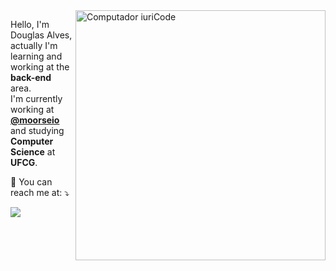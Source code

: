
<img src="https://raw.githubusercontent.com/MicaelliMedeiros/micaellimedeiros/master/image/computer-illustration.png" min-width="400px" max-width="400px" width="400px" align="right" alt="Computador iuriCode">

<p align="left"> 
  Hello, I'm Douglas Alves, actually I'm learning and working at the <strong>back-end</strong> area.<br>
  I'm currently working at <a href="https://github.com/moorseio/"><strong>@moorseio</strong></a> and studying <strong>Computer Science</strong> at <strong>UFCG</strong>. 
</p>

<p>
💌 You can reach me at: ⤵️
</p>

<p align="left">

  <a href="#" alt="Gmail">
  <img src="https://img.shields.io/badge/-Gmail-FF0000?style=flat-square&labelColor=FF0000&logo=gmail&logoColor=white&link=douglas.sousa@ccc.ufcg.edu.br" /></a>

</p>  
